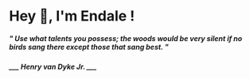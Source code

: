<h1 title="head"> Hey 👋, I'm Endale !</h1>

**<h5><i>" Use what talents you possess; the woods would be very silent if no birds sang there except those that sang best. "</i></h5>**

*<b>___ Henry van Dyke Jr. ___</b>*

